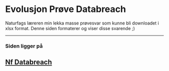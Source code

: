 # Evolusjon Prøve Databreach

Naturfags læreren min lekka masse prøvesvar som kunne bli downloadet i xlsx format.
Denne siden formaterer og viser disse svarende ;\)

---

### Siden ligger på 
## <a href="https://nfdatabreach.vercel.app" target="_blank">  Nf Databreach </a>  